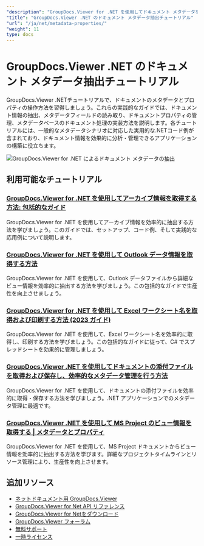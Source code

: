 ```yaml
---
"description": "GroupDocs.Viewer for .NET を使用してドキュメント メタデータを抽出、管理、操作するためのステップバイステップのチュートリアル。"
"title": "GroupDocs.Viewer .NET のドキュメント メタデータ抽出チュートリアル"
"url": "/ja/net/metadata-properties/"
"weight": 11
type: docs
---
```

# GroupDocs.Viewer .NET のドキュメント メタデータ抽出チュートリアル

GroupDocs.Viewer .NETチュートリアルで、ドキュメントのメタデータとプロパティの操作方法を習得しましょう。これらの実践的なガイドでは、ドキュメント情報の抽出、メタデータフィールドの読み取り、ドキュメントプロパティの管理、メタデータベースのドキュメント処理の実装方法を説明します。各チュートリアルには、一般的なメタデータシナリオに対応した実用的な.NETコード例が含まれており、ドキュメント情報を効果的に分析・管理できるアプリケーションの構築に役立ちます。

![GroupDocs.Viewer for .NET によるドキュメント メタデータの抽出](/viewer/metadata-properties/image.png)

## 利用可能なチュートリアル

### [GroupDocs.Viewer for .NET を使用してアーカイブ情報を取得する方法: 包括的なガイド](./groupdocs-viewer-net-retrieve-archive-info/)
GroupDocs.Viewer for .NET を使用してアーカイブ情報を効率的に抽出する方法を学びましょう。このガイドでは、セットアップ、コード例、そして実践的な応用例について説明します。

### [GroupDocs.Viewer for .NET を使用して Outlook データ情報を取得する方法](./retrieve-outlook-info-groupdocs-viewer-net/)
GroupDocs.Viewer for .NET を使用して、Outlook データファイルから詳細なビュー情報を効率的に抽出する方法を学びましょう。この包括的なガイドで生産性を向上させましょう。

### [GroupDocs.Viewer for .NET を使用して Excel ワークシート名を取得および印刷する方法 (2023 ガイド)](./retrieve-print-excel-worksheets-groupdocs-viewer-net/)
GroupDocs.Viewer for .NET を使用して、Excel ワークシート名を効率的に取得し、印刷する方法を学びましょう。この包括的なガイドに従って、C# でスプレッドシートを効果的に管理しましょう。

### [GroupDocs.Viewer .NET を使用してドキュメントの添付ファイルを取得および保存し、効率的なメタデータ管理を行う方法](./retrieve-save-attachments-groupdocs-viewer-net/)
GroupDocs.Viewer for .NET を使用して、ドキュメントの添付ファイルを効率的に取得・保存する方法を学びましょう。.NET アプリケーションでのメタデータ管理に最適です。

### [GroupDocs.Viewer .NET を使用して MS Project のビュー情報を取得する | メタデータとプロパティ](./retrieve-ms-project-view-info-groupdocs-dotnet/)
GroupDocs.Viewer for .NET を使用して、MS Project ドキュメントからビュー情報を効率的に抽出する方法を学びます。詳細なプロジェクトタイムラインとリソース管理により、生産性を向上させます。

## 追加リソース

- [ネットドキュメント用 GroupDocs.Viewer](https://docs.groupdocs.com/viewer/net/)
- [GroupDocs.Viewer for Net API リファレンス](https://reference.groupdocs.com/viewer/net/)
- [GroupDocs.Viewer for Netをダウンロード](https://releases.groupdocs.com/viewer/net/)
- [GroupDocs.Viewer フォーラム](https://forum.groupdocs.com/c/viewer/9)
- [無料サポート](https://forum.groupdocs.com/)
- [一時ライセンス](https://purchase.groupdocs.com/temporary-license/)